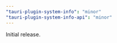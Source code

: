 ```yaml
---
"tauri-plugin-system-info": "minor"
"tauri-plugin-system-info-api": "minor"
---
```


Initial release.
